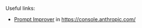 Useful links:
- [Prompt Improver](https://docs.anthropic.com/en/docs/build-with-claude/prompt-engineering/prompt-improver) in https://console.anthropic.com/
